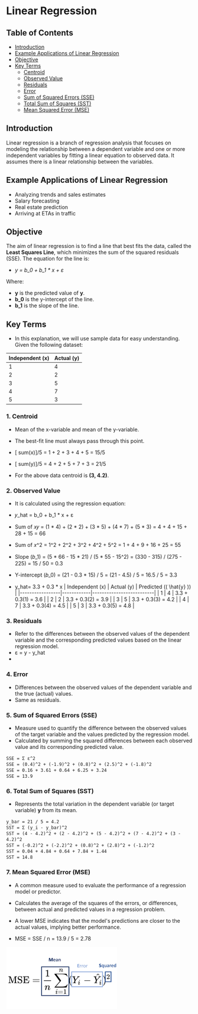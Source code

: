 # Linear Regression

## Table of Contents
- [Introduction](#introduction)
- [Example Applications of Linear Regression](#example-applications-of-linear-regression)
- [Objective](#objective)
- [Key Terms](#key-terms)
  - [Centroid](#1-centroid)
  - [Observed Value](#2-observed-value)
  - [Residuals](#3-residuals)
  - [Error](#4-error)
  - [Sum of Squared Errors (SSE)](#5-sum-of-squared-errors-sse)
  - [Total Sum of Squares (SST)](#6-total-sum-of-squares-sst)
  - [Mean Squared Error (MSE)](#7-mean-squared-error-mse)

## Introduction
Linear regression is a branch of regression analysis that focuses on modeling the relationship between a dependent variable and one or more independent variables by fitting a linear equation to observed data. It assumes there is a linear relationship between the variables.

## Example Applications of Linear Regression
- Analyzing trends and sales estimates
- Salary forecasting
- Real estate prediction
- Arriving at ETAs in traffic

## Objective
The aim of linear regression is to find a line that best fits the data, called the **Least Squares Line**, which minimizes the sum of the squared residuals (SSE). The equation for the line is:

- *y = b_0 + b_1 * x + ε*

Where:
- **y** is the predicted value of **y**.
- **b_0** is the y-intercept of the line.
- **b_1** is the slope of the line.

## Key Terms
- In this explanation, we will use sample data for easy understanding. Given the following dataset:

| Independent (x) | Actual (y) |
|-----------------|------------|
| 1               | 4          |
| 2               | 2          |
| 3               | 5          |
| 4               | 7          |
| 5               | 3          |

### 1. Centroid
- Mean of the x-variable and mean of the y-variable.
- The best-fit line must always pass through this point.

- [ sum(x)]/5 = 1 + 2 + 3 + 4 + 5 = 15/5
- [ sum(y)]/5 = 4 + 2 + 5 + 7 + 3 = 21/5


- For the above data centroid is **(3, 4.2)**.

### 2. Observed Value
- It is calculated using the regression equation:

- 𝑦_hat = b_0 + b_1 * x + ε
- Sum of 𝑥𝑦 = (1 * 4) + (2 * 2) + (3 * 5) + (4 * 7) + (5 * 3) = 4 + 4 + 15 + 28 + 15 = 66
- Sum of 𝑥^2 = 1^2 + 2^2 + 3^2 + 4^2 + 5^2 = 1 + 4 + 9 + 16 + 25 = 55
- Slope (𝑏_1) = (5 * 66 - 15 * 21) / (5 * 55 - 15^2) = (330 - 315) / (275 - 225) = 15 / 50 = 0.3

- Y-intercept (𝑏_0) = (21 - 0.3 * 15) / 5 = (21 - 4.5) / 5 = 16.5 / 5 = 3.3
- y_hat= 3.3 + 0.3 * x
| Independent (x) | Actual (y) | Predicted (\( \hat{y} \)) |
|-----------------|------------|--------------------------|
| 1               | 4          | 3.3 + 0.3(1) = 3.6        |
| 2               | 2          | 3.3 + 0.3(2) = 3.9        |
| 3               | 5          | 3.3 + 0.3(3) = 4.2        |
| 4               | 7          | 3.3 + 0.3(4) = 4.5        |
| 5               | 3          | 3.3 + 0.3(5) = 4.8        |



### 3. Residuals
- Refer to the differences between the observed values of the dependent variable and the corresponding predicted values based on the linear regression model.
- ε = y - y_hat
- 

### 4. Error
- Differences between the observed values of the dependent variable and the true (actual) values.
- Same as residuals.

### 5. Sum of Squared Errors (SSE)
- Measure used to quantify the difference between the observed values of the target variable and the values predicted by the regression model.
- Calculated by summing the squared differences between each observed value and its corresponding predicted value.

```
SSE = Σ ε^2
SSE = (0.4)^2 + (-1.9)^2 + (0.8)^2 + (2.5)^2 + (-1.8)^2
SSE = 0.16 + 3.61 + 0.64 + 6.25 + 3.24
SSE = 13.9
```

### 6. Total Sum of Squares (SST)
- Represents the total variation in the dependent variable (or target variable) **y** from its mean.

```
y_bar = 21 / 5 = 4.2
SST = Σ (y_i - y_bar)^2
SST = (4 - 4.2)^2 + (2 - 4.2)^2 + (5 - 4.2)^2 + (7 - 4.2)^2 + (3 - 4.2)^2
SST = (-0.2)^2 + (-2.2)^2 + (0.8)^2 + (2.8)^2 + (-1.2)^2
SST = 0.04 + 4.84 + 0.64 + 7.84 + 1.44
SST = 14.8
```

### 7. Mean Squared Error (MSE)
- A common measure used to evaluate the performance of a regression model or predictor.
- Calculates the average of the squares of the errors, or differences, between actual and predicted values in a regression problem.
- A lower MSE indicates that the model's predictions are closer to the actual values, implying better performance.

- MSE = SSE / n = 13.9 / 5 = 2.78

![Mean Squared Error](MSE.png)